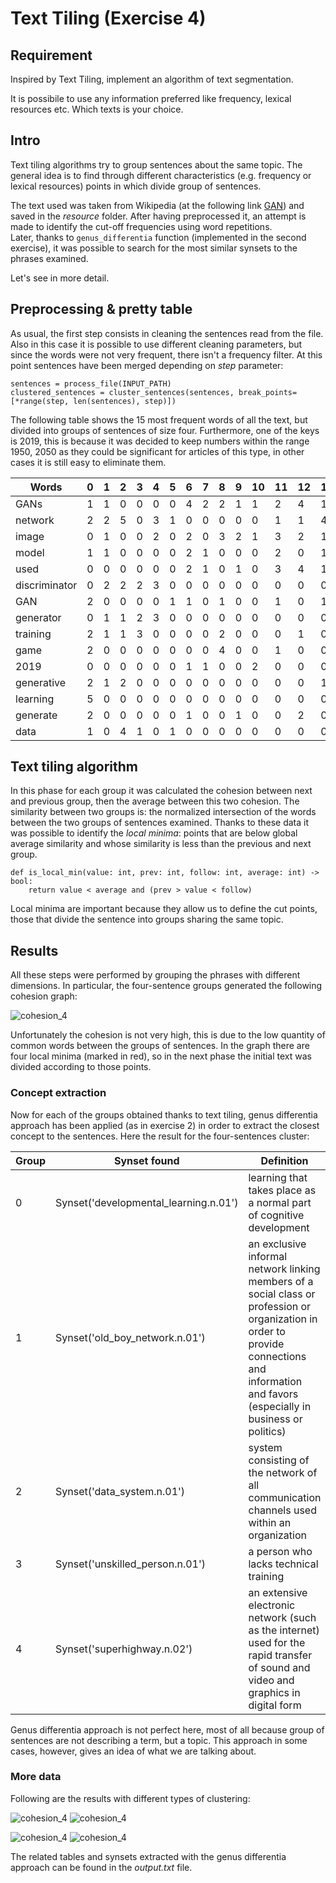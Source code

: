 # Text Tiling (Exercise 4)

## Requirement
Inspired by Text Tiling, implement an algorithm of text segmentation.

It is possibile to use any information preferred like frequency, lexical resources etc.
Which texts is your choice.
    
## Intro
Text tiling algorithms try to group sentences about the same topic. 
The general idea is to find through different characteristics (e.g. frequency or lexical resources) 
points in which divide group of sentences.

The text used was taken from Wikipedia (at the following link [GAN]) and saved in the *resource* folder. 
After having preprocessed it, an attempt is made to identify the cut-off frequencies using word repetitions.  
Later, thanks to `genus_differentia` function (implemented in the second exercise), 
it was possible to search for the most similar synsets to the phrases examined.

Let's see in more detail.

## Preprocessing & pretty table
As usual, the first step consists in cleaning the sentences read from the file. 
Also in this case it is possible to use different cleaning parameters, 
but since the words were not very frequent, there isn't a frequency filter.
At this point sentences have been merged depending on *step* parameter:

```
sentences = process_file(INPUT_PATH)
clustered_sentences = cluster_sentences(sentences, break_points=[*range(step, len(sentences), step)])
```

The following table shows the 15 most frequent words of all the text, but divided into groups of sentences of size four.
Furthermore, one of the keys is 2019, this is because it was decided to keep numbers within the range 1950, 2050 as 
they could be significant for articles of this type, in other cases it is still easy to eliminate them.

| Words | 0 | 1 | 2 | 3 | 4 | 5 | 6 | 7 | 8 | 9 | 10 | 11 | 12 | 13 | 14 | 15 | 16 | 17 | 18 | 19 | 20 |
| --- | --- | --- | --- | --- | --- | --- | --- | --- | --- | --- | --- | --- | --- | --- | --- | --- | --- | --- | --- | --- | --- |
|      GANs     | 1 | 1 | 0 | 0 | 0 | 0 | 4 | 2 | 2 | 1 | 1  | 2  | 4  | 1  | 3  | 1  | 0  | 0  | 0  | 1  | 0  |
|    network    | 2 | 2 | 5 | 0 | 3 | 1 | 0 | 0 | 0 | 0 | 0  | 1  | 1  | 4  | 0  | 1  | 2  | 1  | 0  | 0  | 0  |
|     image     | 0 | 1 | 0 | 0 | 2 | 0 | 2 | 0 | 3 | 2 | 1  | 3  | 2  | 1  | 0  | 0  | 2  | 0  | 0  | 0  | 0  |
|     model     | 1 | 1 | 0 | 0 | 0 | 0 | 2 | 1 | 0 | 0 | 0  | 2  | 0  | 1  | 0  | 2  | 1  | 0  | 0  | 7  | 0  |
|      used     | 0 | 0 | 0 | 0 | 0 | 0 | 2 | 1 | 0 | 1 | 0  | 3  | 4  | 1  | 1  | 1  | 2  | 1  | 0  | 0  | 0  |
| discriminator | 0 | 2 | 2 | 2 | 3 | 0 | 0 | 0 | 0 | 0 | 0  | 0  | 0  | 0  | 0  | 0  | 0  | 0  | 0  | 6  | 0  |
|      GAN      | 2 | 0 | 0 | 0 | 0 | 1 | 1 | 0 | 1 | 0 | 0  | 1  | 0  | 1  | 0  | 1  | 1  | 2  | 0  | 2  | 0  |
|   generator   | 0 | 1 | 1 | 2 | 3 | 0 | 0 | 0 | 0 | 0 | 0  | 0  | 0  | 0  | 0  | 1  | 0  | 0  | 0  | 5  | 0  |
|    training   | 2 | 1 | 1 | 3 | 0 | 0 | 0 | 0 | 2 | 0 | 0  | 0  | 1  | 0  | 0  | 0  | 0  | 0  | 0  | 1  | 0  |
|      game     | 2 | 0 | 0 | 0 | 0 | 0 | 0 | 0 | 4 | 0 | 0  | 1  | 0  | 0  | 0  | 0  | 1  | 0  | 1  | 0  | 0  |
|      2019     | 0 | 0 | 0 | 0 | 0 | 0 | 1 | 1 | 0 | 0 | 2  | 0  | 0  | 0  | 1  | 0  | 0  | 1  | 3  | 0  | 0  |
|   generative  | 2 | 1 | 2 | 0 | 0 | 0 | 0 | 0 | 0 | 0 | 0  | 0  | 0  | 1  | 0  | 1  | 1  | 0  | 0  | 0  | 0  |
|    learning   | 5 | 0 | 0 | 0 | 0 | 0 | 0 | 0 | 0 | 0 | 0  | 0  | 0  | 0  | 0  | 0  | 2  | 0  | 0  | 0  | 1  |
|    generate   | 2 | 0 | 0 | 0 | 0 | 0 | 1 | 0 | 0 | 1 | 0  | 0  | 2  | 0  | 1  | 0  | 0  | 1  | 0  | 0  | 0  |
|      data     | 1 | 0 | 4 | 1 | 0 | 1 | 0 | 0 | 0 | 0 | 0  | 0  | 0  | 0  | 0  | 0  | 0  | 0  | 0  | 0  | 0  |


## Text tiling algorithm
In this phase for each group it was calculated the cohesion between next and previous group, then the average between this two cohesion.
The similarity between two groups is: the normalized intersection of the words between the two groups of sentences examined.
Thanks to these data it was possible to identify the *local minima*:
points that are below global average similarity and whose similarity is less than the previous and next group.

```
def is_local_min(value: int, prev: int, follow: int, average: int) -> bool:
    return value < average and (prev > value < follow)
```

Local minima are important because they allow us to define the cut points, 
those that divide the sentence into groups sharing the same topic.

## Results
All these steps were performed by grouping the phrases with different dimensions.
In particular, the four-sentence groups generated the following cohesion graph:

![cohesion_4](../../assets/cohesion_4.png)

Unfortunately the cohesion is not very high, this is due to the low quantity of common words between the groups of sentences.
In the graph there are four local minima (marked in red), so in the next phase the initial text was divided according to those points.

### Concept extraction
Now for each of the groups obtained thanks to text tiling, genus differentia approach has been applied (as in exercise 2) 
in order to extract the closest concept to the sentences.
Here the result for the four-sentences cluster:

Group | Synset found | Definition | Score |
| ---------| -------- | -------- | -------- |
| 0 | Synset('developmental_learning.n.01') | learning that takes place as a normal part of cognitive development  | 5 |
| 1 | Synset('old_boy_network.n.01') | an exclusive informal network linking members of a social class or profession or organization in order to provide connections and information and favors (especially in business or politics)  | 2 |
| 2 | Synset('data_system.n.01') | system consisting of the network of all communication channels used within an organization | 4 |
| 3 | Synset('unskilled_person.n.01') | a person who lacks technical training | 3 |
| 4 | Synset('superhighway.n.02') | an extensive electronic network (such as the internet) used for the rapid transfer of sound and video and graphics in digital form | 38 |

Genus differentia approach is not perfect here, most of all because group of sentences are not describing a term, but a topic.
This approach in some cases, however, gives an idea of what we are talking about.

### More data
Following are the results with different types of clustering:

![cohesion_4](../../assets/cohesion_6.png) ![cohesion_4](../../assets/cohesion_5.png)

![cohesion_4](../../assets/cohesion_3.png) ![cohesion_4](../../assets/cohesion_2.png)

The related tables and synsets extracted with the genus differentia approach can be found in the *output.txt* file.


[GAN]: <https://en.wikipedia.org/wiki/Generative_adversarial_network>